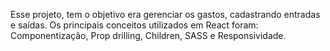 Esse projeto, tem o objetivo era gerenciar os gastos, cadastrando entradas e saídas.
Os principais conceitos utilizados em React foram: Componentização, Prop drilling, Children, SASS e Responsividade. 